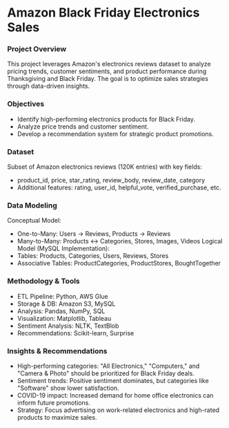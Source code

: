 # Amazon Black Friday Electronics Sales


### Project Overview
This project leverages Amazon's electronics reviews dataset to analyze pricing trends, customer sentiments, and product performance during Thanksgiving and Black Friday. The goal is to optimize sales strategies through data-driven insights.

### Objectives
- Identify high-performing electronics products for Black Friday.
- Analyze price trends and customer sentiment.
- Develop a recommendation system for strategic product promotions.

### Dataset
Subset of Amazon electronics reviews (120K entries) with key fields:
  - product_id, price, star_rating, review_body, review_date, category
  - Additional features: rating, user_id, helpful_vote, verified_purchase, etc.

### Data Modeling
Conceptual Model:
  - One-to-Many: Users → Reviews, Products → Reviews
  - Many-to-Many: Products ↔ Categories, Stores, Images, Videos
Logical Model (MySQL Implementation):
  - Tables: Products, Categories, Users, Reviews, Stores
  - Associative Tables: ProductCategories, ProductStores, BoughtTogether

### Methodology & Tools
- ETL Pipeline: Python, AWS Glue
- Storage & DB: Amazon S3, MySQL
- Analysis: Pandas, NumPy, SQL
- Visualization: Matplotlib, Tableau
- Sentiment Analysis: NLTK, TextBlob
- Recommendations: Scikit-learn, Surprise
  
### Insights & Recommendations
- High-performing categories: "All Electronics," "Computers," and "Camera & Photo" should be prioritized for Black Friday deals.
- Sentiment trends: Positive sentiment dominates, but categories like "Software" show lower satisfaction.
- COVID-19 impact: Increased demand for home office electronics can inform future promotions.
- Strategy: Focus advertising on work-related electronics and high-rated products to maximize sales.

